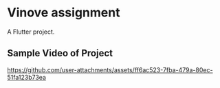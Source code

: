 # Vinove assignment

A Flutter project.

## Sample Video of Project

https://github.com/user-attachments/assets/ff6ac523-7fba-479a-80ec-51fa123b73ea


